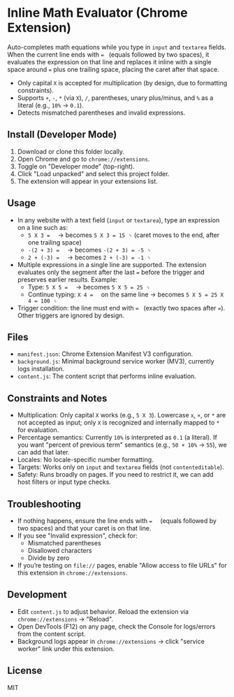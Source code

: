 # Inline Math Evaluator (Chrome Extension)

Auto-completes math equations while you type in `input` and `textarea` fields. When the current line ends with `= ` (equals followed by two spaces), it evaluates the expression on that line and replaces it inline with a single space around `=` plus one trailing space, placing the caret after that space.

- Only capital `X` is accepted for multiplication (by design, due to formatting constraints).
- Supports `+`, `-`, `*` (via `X`), `/`, parentheses, unary plus/minus, and `%` as a literal (e.g., `10%` → `0.1`).
- Detects mismatched parentheses and invalid expressions.

## Install (Developer Mode)

1. Download or clone this folder locally.
2. Open Chrome and go to `chrome://extensions`.
3. Toggle on "Developer mode" (top-right).
4. Click "Load unpacked" and select this project folder.
5. The extension will appear in your extensions list.

## Usage

- In any website with a text field (`input` or `textarea`), type an expression on a line such as:
  - `5 X 3 =  ` → becomes `5 X 3 = 15 ␠` (caret moves to the end, after one trailing space)
  - `-(2 + 3) =  ` → becomes `-(2 + 3) = -5 ␠`
  - `2 + (-3) =  ` → becomes `2 + (-3) = -1 ␠`
- Multiple expressions in a single line are supported. The extension evaluates only the segment after the last `=` before the trigger and preserves earlier results. Example:
  - Type: `5 X 5 =  ` → becomes `5 X 5 = 25 ␠`
  - Continue typing: `X 4 =  ` on the same line → becomes `5 X 5 = 25 X 4 = 100 ␠`
- Trigger condition: the line must end with `= ` (exactly two spaces after `=`). Other triggers are ignored by design.

## Files

- `manifest.json`: Chrome Extension Manifest V3 configuration.
- `background.js`: Minimal background service worker (MV3), currently logs installation.
- `content.js`: The content script that performs inline evaluation.

## Constraints and Notes

- Multiplication: Only capital `X` works (e.g., `5 X 3`). Lowercase `x`, `×`, or `*` are not accepted as input; only `X` is recognized and internally mapped to `*` for evaluation.
- Percentage semantics: Currently `10%` is interpreted as `0.1` (a literal). If you want "percent of previous term" semantics (e.g., `50 + 10%` → `55`), we can add that later.
- Locales: No locale-specific number formatting.
- Targets: Works only on `input` and `textarea` fields (not `contenteditable`).
- Safety: Runs broadly on pages. If you need to restrict it, we can add host filters or input type checks.

## Troubleshooting

- If nothing happens, ensure the line ends with `=  ` (equals followed by two spaces) and that your caret is on that line.
- If you see "Invalid expression", check for:
  - Mismatched parentheses
  - Disallowed characters
  - Divide by zero
- If you’re testing on `file://` pages, enable "Allow access to file URLs" for this extension in `chrome://extensions`.

## Development

- Edit `content.js` to adjust behavior. Reload the extension via `chrome://extensions` → "Reload".
- Open DevTools (F12) on any page, check the Console for logs/errors from the content script.
- Background logs appear in `chrome://extensions` → click "service worker" link under this extension.

## License

MIT